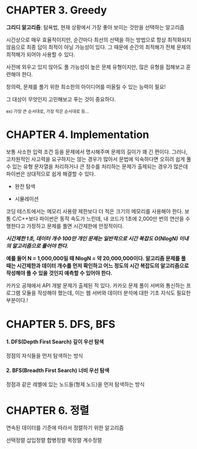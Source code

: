 # CHAPTER 3. Greedy 

**그리디 알고리즘**: 탐욕법, 현재 상황에서 가장 좋아 보이는 것만을 선택하는 알고리즘

시간상으로 매우 효율적이지만, 순간마다 최선의 선택을 하는 방법으로 항상 최적화되지 않음으로 최종 답이 최적이 아닐 가능성이 있다.
그 때문에 순간의 최적해가 전체 문제의 최적해가 되어야 사용할 수 있다.
<br>

사전에 외우고 있지 않아도 풀 가능성이 높은 문제 유형이지만, 많은 유형을 접해보고 훈련해야 한다.

창의력, 문제를 풀기 위한 최소한의 아이디어를 떠올릴 수 있는 능력이 필요!

그 대상이 무엇인지 고민해보고 푸는 것이 중요하다.

<small>ex) 가장 큰 순서대로, 가장 작은 순서대로 등...</small>
<br>


# CHAPTER 4. Implementation

보통 사소한 입력 조건 등을 문제에서 명시해주며 문제의 길이가 꽤 긴 편이다. 
그러나, 고차원적인 사고력을 요구하지는 않는 경우가 많아서 문법에 익숙하다면 오히려 쉽게 풀 수 있는 유형
문자열을 처리하거나 큰 정수를 처리하는 문제가 출제되는 경우가 많은데 파이썬은 상대적으로 쉽게 해결할 수 있다.

- 완전 탐색

- 시뮬레이션

코딩 테스트에서는 메모리 사용량 제한보다 더 적은 크기의 메모리를 사용해야 한다. 보통 C/C++보다 파이썬은 동작 속도가 느린데, 내 코드가 1초에 2,000만 번의 연산을 수행한다고 가정하고 문제를 풀면 시간제한에 안정적이다.

***시간제한 1초, 데이터 개수 100만 개인 문제는 일반적으로 시간 복잡도 O(NlogN) 이내의 알고리즘으로 풀어야 한다.***

**예를 들어 N = 1,000,000일 때 NlogN = 약 20,000,000이다. 알고리즘 문제를 풀 때는 시간제한과 데이터 개수를 먼저 확인하고 어느 정도의 시간 복잡도의 알고리즘으로 작성해야 풀 수 있을 것인지 예측할 수 있어야 한다.**

카카오 공채에서 API 개발 문제가 출제된 적 있다. 카카오 문제 풀이 서버와 통신하는 프로그램 모듈을 작성해야 했는데, 이는 웹 서버와 데이터 분석에 대한 기초 지식도 필요한 부분이다.!
<br>

# CHAPTER 5. DFS, BFS

#### 1. DFS(Depth First Search) 깊이 우선 탐색
정점의 자식들을 먼저 탐색하는 방식

#### 2. BFS(Breadth First Search) 너비 우선 탐색
정점과 같은 레벨에 있는 노드들(형제 노드)을 먼저 탐색하는 방식
<br>

# CHAPTER 6. 정렬

연속된 데이터를 기준에 따라서 정렬하기 위한 알고리즘

선택정렬
삽입정렬
합병정렬
퀵정렬
계수정렬